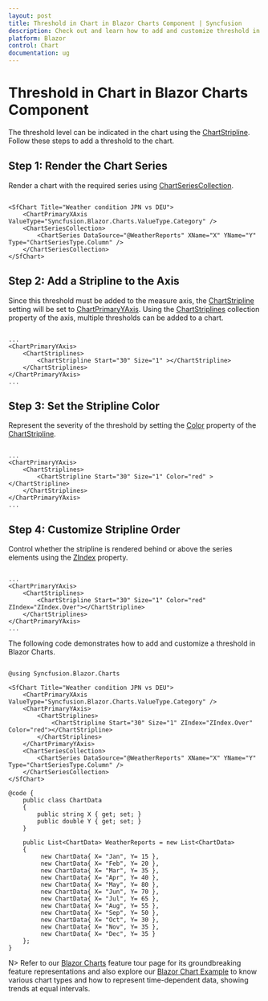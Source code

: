 ```yaml
---
layout: post
title: Threshold in Chart in Blazor Charts Component | Syncfusion
description: Check out and learn how to add and customize threshold in Syncfusion Blazor Charts component.
platform: Blazor
control: Chart
documentation: ug
---
```


<!-- markdownlint-disable MD036 -->

# Threshold in Chart in Blazor Charts Component

The threshold level can be indicated in the chart using the [ChartStripline](https://help.syncfusion.com/cr/blazor/Syncfusion.Blazor.Charts.ChartStripline.html). Follow these steps to add a threshold to the chart.

## Step 1: Render the Chart Series

Render a chart with the required series using [ChartSeriesCollection](https://help.syncfusion.com/cr/blazor/Syncfusion.Blazor.Charts.ChartSeriesCollection.html).

```cshtml

<SfChart Title="Weather condition JPN vs DEU">
    <ChartPrimaryXAxis ValueType="Syncfusion.Blazor.Charts.ValueType.Category" />
    <ChartSeriesCollection>
        <ChartSeries DataSource="@WeatherReports" XName="X" YName="Y" Type="ChartSeriesType.Column" />
    </ChartSeriesCollection>
</SfChart>

```

## Step 2: Add a Stripline to the Axis

Since this threshold must be added to the measure axis, the [ChartStripline](https://help.syncfusion.com/cr/blazor/Syncfusion.Blazor.Charts.ChartStripline.html) setting will be set to [ChartPrimaryYAxis](https://help.syncfusion.com/cr/blazor/Syncfusion.Blazor.Charts.ChartPrimaryYAxis.html#properties).
Using the [ChartStriplines](https://help.syncfusion.com/cr/blazor/Syncfusion.Blazor.Charts.ChartStriplines.html) collection property of the axis, multiple thresholds can be added to a chart.

```cshtml

...
<ChartPrimaryYAxis>
    <ChartStriplines>
        <ChartStripline Start="30" Size="1" ></ChartStripline>
    </ChartStriplines>
</ChartPrimaryYAxis>
...

```

## Step 3: Set the Stripline Color

Represent the severity of the threshold by setting the [Color](https://help.syncfusion.com/cr/blazor/Syncfusion.Blazor.Charts.ChartCommonStripLines.html#Syncfusion_Blazor_Charts_ChartCommonStripLines_Color) property of the [ChartStripline](https://help.syncfusion.com/cr/blazor/Syncfusion.Blazor.Charts.ChartStripline.html).

```cshtml

...
<ChartPrimaryYAxis>
    <ChartStriplines>
        <ChartStripline Start="30" Size="1" Color="red" ></ChartStripline>
    </ChartStriplines>
</ChartPrimaryYAxis>
... 

```

## Step 4: Customize Stripline Order

Control whether the stripline is rendered behind or above the series elements using the [ZIndex](https://help.syncfusion.com/cr/blazor/Syncfusion.Blazor.Charts.ChartCommonStripLines.html#Syncfusion_Blazor_Charts_ChartCommonStripLines_ZIndex) property.

```cshtml

...
<ChartPrimaryYAxis>
    <ChartStriplines>
        <ChartStripline Start="30" Size="1" Color="red" ZIndex="ZIndex.Over"></ChartStripline>
    </ChartStriplines>
</ChartPrimaryYAxis>
...

```

The following code demonstrates how to add and customize a threshold in Blazor Charts.

```cshtml

@using Syncfusion.Blazor.Charts

<SfChart Title="Weather condition JPN vs DEU">
    <ChartPrimaryXAxis ValueType="Syncfusion.Blazor.Charts.ValueType.Category" />
    <ChartPrimaryYAxis>
        <ChartStriplines>
            <ChartStripline Start="30" Size="1" ZIndex="ZIndex.Over" Color="red"></ChartStripline>
        </ChartStriplines>
    </ChartPrimaryYAxis>
    <ChartSeriesCollection>
        <ChartSeries DataSource="@WeatherReports" XName="X" YName="Y" Type="ChartSeriesType.Column" />
    </ChartSeriesCollection>
</SfChart>

@code {
    public class ChartData
    {
        public string X { get; set; }
        public double Y { get; set; }
    }

    public List<ChartData> WeatherReports = new List<ChartData>
    {
         new ChartData{ X= "Jan", Y= 15 },
         new ChartData{ X= "Feb", Y= 20 },
         new ChartData{ X= "Mar", Y= 35 },
         new ChartData{ X= "Apr", Y= 40 },
         new ChartData{ X= "May", Y= 80 },
         new ChartData{ X= "Jun", Y= 70 },
         new ChartData{ X= "Jul", Y= 65 },
         new ChartData{ X= "Aug", Y= 55 },
         new ChartData{ X= "Sep", Y= 50 },
         new ChartData{ X= "Oct", Y= 30 },
         new ChartData{ X= "Nov", Y= 35 },
         new ChartData{ X= "Dec", Y= 35 }
    };
}

```

N> Refer to our [Blazor Charts](https://www.syncfusion.com/blazor-components/blazor-charts) feature tour page for its groundbreaking feature representations and also explore our [Blazor Chart Example](https://blazor.syncfusion.com/demos/chart/line?theme=bootstrap5) to know various chart types and how to represent time-dependent data, showing trends at equal intervals.
